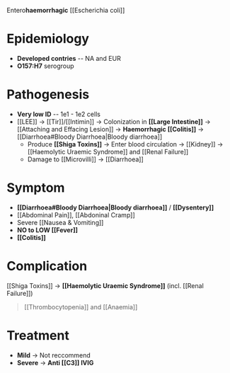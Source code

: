 Entero**haemorrhagic** [[Escherichia coli]]

# Epidemiology
- **Developed contries** -- NA and EUR
- **O157:H7** serogroup

# Pathogenesis
- **Very low ID** -- 1e1 - 1e2 cells
- [[LEE]] -> [[Tir]]/[[Intimin]] -> Colonization in **[[Large Intestine]]** -> [[Attaching and Effacing Lesion]] -> **Haemorrhagic [[Colitis]]** -> [[Diarrhoea#Bloody Diarrhoea|Bloody diarrhoea]]
	- Produce **[[Shiga Toxins]]** -> Enter blood circulation -> [[Kidney]] -> [[Haemolytic Uraemic Syndrome]] and [[Renal Failure]]
	- Damage to [[Microvilli]] -> [[Diarrhoea]]

# Symptom
- **[[Diarrhoea#Bloody Diarrhoea|Bloody diarrhoea]]** / **[[Dysentery]]**
- [[Abdominal Pain]], [[Abdoninal Cramp]]
- Severe [[Nausea & Vomiting]]
- **NO to LOW [[Fever]]**
- **[[Colitis]]**

# Complication
[[Shiga Toxins]] -> **[[Haemolytic Uraemic Syndrome]]** (incl. [[Renal Failure]])
> [[Thrombocytopenia]] and [[Anaemia]]

# Treatment
- **Mild** -> Not reccommend
- **Severe** -> **Anti [[C3]] IVIG**
